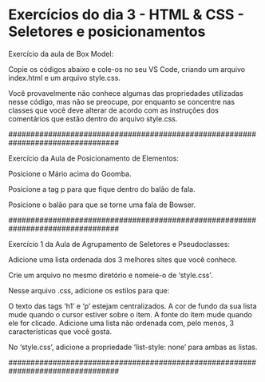 # Exercícios do dia 3 - HTML & CSS - Seletores e posicionamentos

Exercício da aula de Box Model:

Copie os códigos abaixo e cole-os no seu VS Code, criando um arquivo index.html e um arquivo style.css.

Você provavelmente não conhece algumas das propriedades utilizadas nesse código, mas não se preocupe, por enquanto se concentre nas classes que você deve alterar de acordo com as instruções dos comentários que estão dentro do arquivo style.css.

#################################################################################

Exercício da Aula de Posicionamento de Elementos:

Posicione o Mário acima do Goomba.

Posicione a tag p para que fique dentro do balão de fala.

Posicione o balão para que se torne uma fala de Bowser.

#################################################################################

Exercício 1 da Aula de Agrupamento de Seletores e Pseudoclasses:

Adicione uma lista ordenada dos 3 melhores sites que você conhece.

Crie um arquivo no mesmo diretório e nomeie-o de ‘style.css’.

Nesse arquivo .css, adicione os estilos para que:

O texto das tags ‘h1’ e ‘p’ estejam centralizados.
A cor de fundo da sua lista mude quando o cursor estiver sobre o item.
A fonte do item mude quando ele for clicado.
Adicione uma lista não ordenada com, pelo menos, 3 características que você gosta.

No ‘style.css’, adicione a propriedade ‘list-style: none’ para ambas as listas.

#################################################################################
